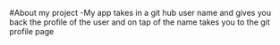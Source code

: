 #About my project
-My app takes in a git hub user name and gives you back the profile of the 
user and on tap of the name takes you to the git profile page
